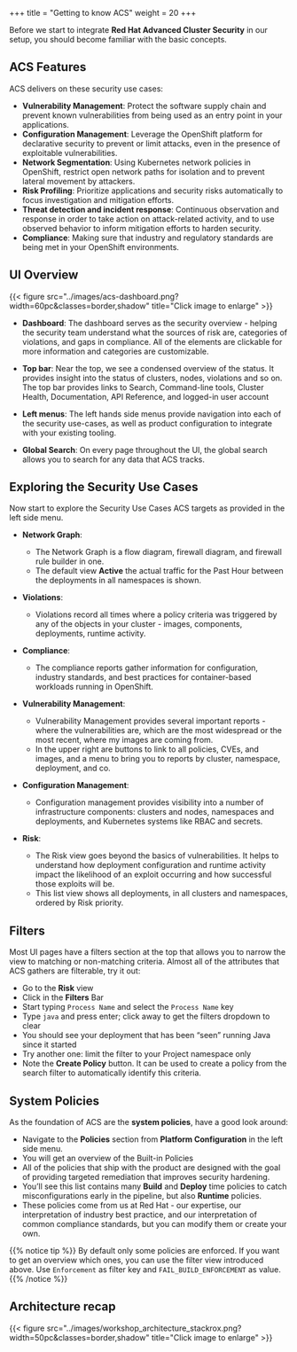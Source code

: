 +++
title = "Getting to know ACS"
weight = 20
+++

Before we start to integrate **Red Hat Advanced Cluster Security** in our setup, you should become familiar with the basic concepts.

## ACS Features

ACS delivers on these security use cases:

- **Vulnerability Management**: Protect the software supply chain and prevent known vulnerabilities from being used as an entry point in your applications.
- **Configuration Management**: Leverage the OpenShift platform for declarative security to prevent or limit attacks, even in the presence of exploitable vulnerabilities.
- **Network Segmentation**: Using Kubernetes network policies in OpenShift, restrict open network paths for isolation and to prevent lateral movement by attackers.
- **Risk Profiling**: Prioritize applications and security risks automatically to focus investigation and mitigation efforts.
- **Threat detection and incident response**: Continuous observation and response in order to take action on attack-related activity, and to use observed behavior to inform mitigation efforts to harden security.
- **Compliance**: Making sure that industry and regulatory standards are being met in your OpenShift environments.

## UI Overview

{{< figure src="../images/acs-dashboard.png?width=60pc&classes=border,shadow" title="Click image to enlarge" >}}

- **Dashboard**:
The dashboard serves as the security overview - helping the security team understand what the sources of risk are, categories of violations, and gaps in compliance. All of the elements are clickable for more information and categories are customizable.

- **Top bar**:
Near the top, we see a condensed overview of the status. It provides insight into the status of clusters, nodes, violations and so on. The top bar provides links to Search, Command-line tools, Cluster Health, Documentation, API Reference, and logged-in
user account

- **Left menus**:
The left hands side menus provide navigation into each of the security use-cases, as well as product configuration to integrate with your existing tooling.

- **Global Search**:
On every page throughout the UI, the global search allows you to search for any data that ACS tracks.

## Exploring the Security Use Cases
Now start to explore the Security Use Cases ACS targets as provided in the left side menu.

- **Network Graph**:
  - The Network Graph is a flow diagram, firewall diagram, and firewall rule builder in one.
  - The default view **Active** the actual traffic for the Past Hour between the deployments in all namespaces is shown.

- **Violations**:
  - Violations record all times where a policy criteria was triggered by any of the objects in your cluster - images, components, deployments, runtime activity.

- **Compliance**:
  - The compliance reports gather information for configuration, industry standards, and best practices for container-based workloads running in OpenShift.

- **Vulnerability Management**:
  - Vulnerability Management provides several important reports - where the vulnerabilities are, which are the most widespread or the most recent, where my images are coming from.
  - In the upper right are buttons to link to all policies, CVEs, and images, and a menu to bring you to reports by cluster, namespace, deployment, and co.

- **Configuration Management**:
  - Configuration management provides visibility into a number of infrastructure components: clusters and nodes, namespaces and deployments, and Kubernetes systems like RBAC and secrets.

- **Risk**:
  - The Risk view goes beyond the basics of vulnerabilities. It helps to understand how deployment configuration and runtime activity impact the likelihood of an exploit occurring and how successful those exploits will be.
  - This list view shows all deployments, in all clusters and namespaces, ordered by Risk priority.

## Filters
Most UI pages have a filters section at the top that allows you to narrow the view to matching or non-matching criteria. Almost all of the attributes that ACS gathers are filterable, try it out:
- Go to the **Risk** view
- Click in the **Filters** Bar
- Start typing `Process Name` and select the `Process Name` key
- Type `java` and press enter; click away to get the filters dropdown to clear
- You should see your deployment that has been “seen” running Java since it started
- Try another one: limit the filter to your Project namespace only
- Note the **Create Policy** button. It can be used to create a policy from the search filter to automatically identify this criteria.

## System Policies
As the foundation of ACS are the **system policies**, have a good look around:
- Navigate to the **Policies** section from **Platform Configuration** in the left side menu.
- You will get an overview of the Built-in Policies
- All of the policies that ship with the product are designed with the goal of providing targeted remediation that improves security hardening.
- You’ll see this list contains many **Build** and **Deploy** time policies to catch misconfigurations early in the pipeline, but also **Runtime** policies.
- These policies come from us at Red Hat - our expertise, our interpretation of industry best practice, and our interpretation of common compliance standards, but you can modify them or create your own.

{{% notice tip %}}
By default only some policies are enforced. If you want to get an overview which ones, you can use the filter view introduced above. Use `Enforcement` as filter key and `FAIL_BUILD_ENFORCEMENT` as value.
{{% /notice %}}

## Architecture recap

{{< figure src="../images/workshop_architecture_stackrox.png?width=50pc&classes=border,shadow" title="Click image to enlarge" >}}

